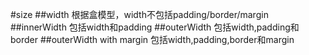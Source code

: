 #size
##width
根据盒模型，width不包括padding/border/margin
##innerWidth
包括width和padding
##outerWidth
包括width,padding和border
##outerWidth with margin
包括width,padding,border和margin
